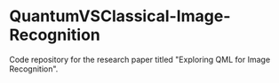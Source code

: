 # QuantumVSClassical-Image-Recognition
Code repository for the research paper titled "Exploring QML for Image Recognition".

